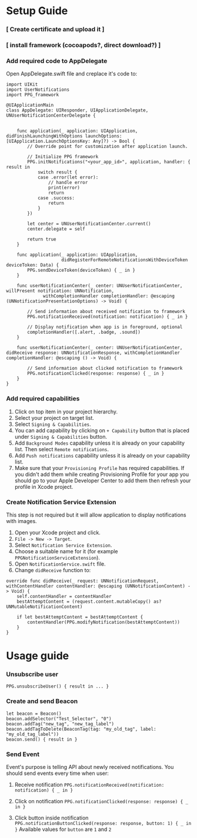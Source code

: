 #  Setup Guide

### [ Create certificate and upload it ]

### [ install framework (cocoapods?, direct download?) ]

### Add required code to AppDelegate

Open AppDelegate.swift file and creplace it's code to:

```
import UIKit
import UserNotifications
import PPG_framework

@UIApplicationMain
class AppDelegate: UIResponder, UIApplicationDelegate, UNUserNotificationCenterDelegate {


    func application(_ application: UIApplication, didFinishLaunchingWithOptions launchOptions: [UIApplication.LaunchOptionsKey: Any]?) -> Bool {
        // Override point for customization after application launch.

        // Initialize PPG framework
        PPG.initNotifications("<your_app_id>", application, handler: { result in
            switch result {
            case .error(let error):
                // handle error
                print(error)
                return
            case .success:
                return
            }
        })
        
        let center = UNUserNotificationCenter.current()
        center.delegate = self
        
        return true
    }
    
    func application(_ application: UIApplication,
                     didRegisterForRemoteNotificationsWithDeviceToken deviceToken: Data) {
        PPG.sendDeviceToken(deviceToken) { _ in }
    }
    
    func userNotificationCenter(_ center: UNUserNotificationCenter, willPresent notification: UNNotification,
              withCompletionHandler completionHandler: @escaping (UNNotificationPresentationOptions) -> Void) {
        
        // Send information about received notification to framework
        PPG.notificationReceived(notification: notification) { _ in }
        
        // Display notification when app is in foreground, optional
        completionHandler([.alert, .badge, .sound])
    }
    
    func userNotificationCenter(_ center: UNUserNotificationCenter, didReceive response: UNNotificationResponse, withCompletionHandler completionHandler: @escaping () -> Void) {

        // Send information about clicked notification to framework
        PPG.notificationClicked(response: response) { _ in }
    }
}
```

### Add required capabilities

1. Click on top item in your project hierarchy.
2. Select your project on target list.
3. Select `Signing & Capabilities`.
4. You can add capability by clicking on `+ Capability` button that is placed under `Signing & Capabilities` button.
5. Add `Background Modes` capability unless it is already on your capability list. Then select `Remote notifications`.
6. Add `Push notifications` capability unless it is already on your capability list.
7. Make sure that your `Provisioning Profile` has required capabilities. If you didn't add them while creating Provisioning Profile for your app you should go to your Apple Developer Center to add them then refresh your profile in Xcode project.

### Create Notification Service Extension

This step is not required but it will allow application to display notifications with images.

1. Open your Xcode project and click.
2. `File -> New -> Target`.
3. Select `Notification Service Extension`.
4. Choose a suitable name for it (for example `PPGNotificationServiceExtension`).
5. Open `NotificationService.swift` file.
6. Change `didReceive` function to:

```
override func didReceive(_ request: UNNotificationRequest, withContentHandler contentHandler: @escaping (UNNotificationContent) -> Void) {
    self.contentHandler = contentHandler
    bestAttemptContent = (request.content.mutableCopy() as? UNMutableNotificationContent)
    
    if let bestAttemptContent = bestAttemptContent {
        contentHandler(PPG.modifyNotification(bestAttemptContent))
    }
}
```

# Usage guide

### Unsubscribe user
`PPG.unsubscribeUser() { result in ... }`

### Create and send Beacon
```
let beacon = Beacon()
beacon.addSelector("Test_Selector", "0")
beacon.addTag("new_tag", "new_tag_label")
beacon.addTagToDelete(BeaconTag(tag: "my_old_tag", label: "my_old_tag_label"))
beacon.send() { result in }
```

### Send Event
Event's purpose is telling API about newly received notifications. 
You should send events every time when user:

1. Receive notification
`PPG.notificationReceived(notification: notification) { _ in }`

2. Click on notification
`PPG.notificationClicked(response: response) { _ in }`

3. Click button inside notification
`PPG.notificationButtonClicked(response: response, button: 1) { _ in }`
Available values for `button` are `1` and `2`
